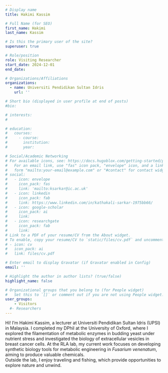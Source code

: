 ```yaml
---
# Display name
title: Hakimi Kassim

# Full Name (for SEO)
first_name: Hakimi
last_name: Kassim

# Is this the primary user of the site?
superuser: true

# Role/position
role: Visiting Researcher
start_date: 2024-12-01
end_date: 

# Organizations/Affiliations
organizations:
  - name: Universiti Pendidikan Sultan Idris
    url: ''

# Short bio (displayed in user profile at end of posts)
#bio: 

# interests:
#   

# education:
#   courses:
#     - course: 
#       institution: 
#       year: 

# Social/Academic Networking
# For available icons, see: https://docs.hugoblox.com/getting-started/page-builder/#icons
#   For an email link, use "fas" icon pack, "envelope" icon, and a link in the
#   form "mailto:your-email@example.com" or "#contact" for contact widget.
# social:
#   - icon: envelope
#     icon_pack: fas
#     link: 'mailto:ksarkar@ic.ac.uk'
#   - icon: linkedin
#     icon_pack: fab
#     link: https://www.linkedin.com/in/kathakali-sarkar-1975bb66/
#   - icon: google-scholar
#     icon_pack: ai
#     link: 
#   - icon: researchgate
#     icon_pack: fab
#     link: 
# Link to a PDF of your resume/CV from the About widget.
# To enable, copy your resume/CV to `static/files/cv.pdf` and uncomment the lines below.
# - icon: cv
#   icon_pack: ai
#   link: files/cv.pdf

# Enter email to display Gravatar (if Gravatar enabled in Config)
email: ''

# Highlight the author in author lists? (true/false)
highlight_name: false

# Organizational groups that you belong to (for People widget)
#   Set this to `[]` or comment out if you are not using People widget.
user_groups:
    - Visitors
  #- Researchers
---
```


Hi! I’m Hakimi Kassim, a lecturer at Universiti Pendidikan Sultan Idris (UPSI) in Malaysia. I completed my DPhil at the University of Oxford, where I explored the filamentation of metabolic enzymes in budding yeast under nutrient stress and investigated the biology of extracellular vesicles in breast cancer cells. At the RLA lab, my current work focuses on developing synthetic biology tools for metabolic engineering in _Fusarium venenatum_, aiming to produce valuable chemicals.  
Outside the lab, I enjoy traveling and fishing, which provide opportunities to explore nature and unwind.

